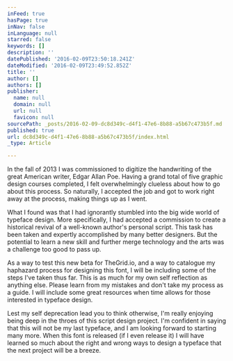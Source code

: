 ```yaml
---
inFeed: true
hasPage: true
inNav: false
inLanguage: null
starred: false
keywords: []
description: ''
datePublished: '2016-02-09T23:50:18.241Z'
dateModified: '2016-02-09T23:49:52.852Z'
title: ''
author: []
authors: []
publisher:
  name: null
  domain: null
  url: null
  favicon: null
sourcePath: _posts/2016-02-09-dc8d349c-d4f1-47e6-8b88-a5b67c473b5f.md
published: true
url: dc8d349c-d4f1-47e6-8b88-a5b67c473b5f/index.html
_type: Article

---
```

In the fall of 2013 I was commissioned to digitize the handwriting of the great American writer, Edgar Allan Poe. Having a grand total of five graphic design courses completed, I felt overwhelmingly clueless about how to go about this process. So naturally, I accepted the job and got to work right away at the process, making things up as I went.

What I found was that I had ignorantly stumbled into the big wide world of typeface design. More specifically, I had accepted a commission to create a historical revival of a well-known author's personal script. This task has been taken and expertly accomplished by many better designers. But the potential to learn a new skill and further merge technology and the arts was a challenge too good to pass up.

As a way to test this new beta for TheGrid.io, and a way to catalogue my haphazard process for designing this font, I will be including some of the steps I've taken thus far. This is as much for my own self reflection as anything else. Please learn from my mistakes and don't take my process as a guide. I will include some great resources when time allows for those interested in typeface design. 

Lest my self deprecation lead you to think otherwise, I'm really enjoying being deep in the throes of this script design project. I'm confident in saying that this will not be my last typeface, and I am looking forward to starting many more. When this font is released (if I even release it) I will have learned so much about the right and wrong ways to design a typeface that the next project will be a breeze.
